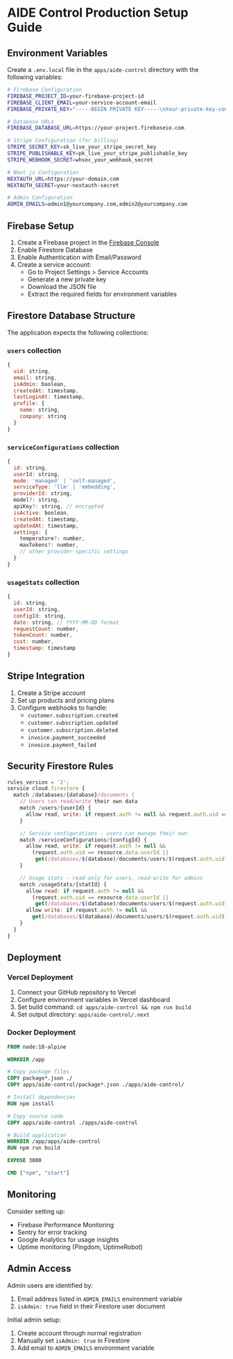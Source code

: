 # AIDE Control Production Setup Guide

## Environment Variables

Create a `.env.local` file in the `apps/aide-control` directory with the following variables:

```bash
# Firebase Configuration
FIREBASE_PROJECT_ID=your-firebase-project-id
FIREBASE_CLIENT_EMAIL=your-service-account-email
FIREBASE_PRIVATE_KEY="-----BEGIN PRIVATE KEY-----\nYour-private-key-content\n-----END PRIVATE KEY-----"

# Database URLs
FIREBASE_DATABASE_URL=https://your-project.firebaseio.com

# Stripe Configuration (for billing)
STRIPE_SECRET_KEY=sk_live_your_stripe_secret_key
STRIPE_PUBLISHABLE_KEY=pk_live_your_stripe_publishable_key
STRIPE_WEBHOOK_SECRET=whsec_your_webhook_secret

# Next.js Configuration
NEXTAUTH_URL=https://your-domain.com
NEXTAUTH_SECRET=your-nextauth-secret

# Admin Configuration
ADMIN_EMAILS=admin1@yourcompany.com,admin2@yourcompany.com
```

## Firebase Setup

1. Create a Firebase project in the [Firebase Console](https://console.firebase.google.com/)
2. Enable Firestore Database
3. Enable Authentication with Email/Password
4. Create a service account:
   - Go to Project Settings > Service Accounts
   - Generate a new private key
   - Download the JSON file
   - Extract the required fields for environment variables

## Firestore Database Structure

The application expects the following collections:

### `users` collection
```javascript
{
  uid: string,
  email: string,
  isAdmin: boolean,
  createdAt: timestamp,
  lastLoginAt: timestamp,
  profile: {
    name: string,
    company: string
  }
}
```

### `serviceConfigurations` collection
```javascript
{
  id: string,
  userId: string,
  mode: 'managed' | 'self-managed',
  serviceType: 'llm' | 'embedding',
  providerId: string,
  model?: string,
  apiKey?: string, // encrypted
  isActive: boolean,
  createdAt: timestamp,
  updatedAt: timestamp,
  settings: {
    temperature?: number,
    maxTokens?: number,
    // other provider-specific settings
  }
}
```

### `usageStats` collection
```javascript
{
  id: string,
  userId: string,
  configId: string,
  date: string, // YYYY-MM-DD format
  requestCount: number,
  tokenCount: number,
  cost: number,
  timestamp: timestamp
}
```

## Stripe Integration

1. Create a Stripe account
2. Set up products and pricing plans
3. Configure webhooks to handle:
   - `customer.subscription.created`
   - `customer.subscription.updated`
   - `customer.subscription.deleted`
   - `invoice.payment_succeeded`
   - `invoice.payment_failed`

## Security Firestore Rules

```javascript
rules_version = '2';
service cloud.firestore {
  match /databases/{database}/documents {
    // Users can read/write their own data
    match /users/{userId} {
      allow read, write: if request.auth != null && request.auth.uid == userId;
    }

    // Service configurations - users can manage their own
    match /serviceConfigurations/{configId} {
      allow read, write: if request.auth != null &&
        (request.auth.uid == resource.data.userId ||
         get(/databases/$(database)/documents/users/$(request.auth.uid)).data.isAdmin == true);
    }

    // Usage stats - read-only for users, read-write for admins
    match /usageStats/{statId} {
      allow read: if request.auth != null &&
        (request.auth.uid == resource.data.userId ||
         get(/databases/$(database)/documents/users/$(request.auth.uid)).data.isAdmin == true);
      allow write: if request.auth != null &&
        get(/databases/$(database)/documents/users/$(request.auth.uid)).data.isAdmin == true;
    }
  }
}
```

## Deployment

### Vercel Deployment
1. Connect your GitHub repository to Vercel
2. Configure environment variables in Vercel dashboard
3. Set build command: `cd apps/aide-control && npm run build`
4. Set output directory: `apps/aide-control/.next`

### Docker Deployment
```dockerfile
FROM node:18-alpine

WORKDIR /app

# Copy package files
COPY package*.json ./
COPY apps/aide-control/package*.json ./apps/aide-control/

# Install dependencies
RUN npm install

# Copy source code
COPY apps/aide-control ./apps/aide-control

# Build application
WORKDIR /app/apps/aide-control
RUN npm run build

EXPOSE 3000

CMD ["npm", "start"]
```

## Monitoring

Consider setting up:
- Firebase Performance Monitoring
- Sentry for error tracking
- Google Analytics for usage insights
- Uptime monitoring (Pingdom, UptimeRobot)

## Admin Access

Admin users are identified by:
1. Email address listed in `ADMIN_EMAILS` environment variable
2. `isAdmin: true` field in their Firestore user document

Initial admin setup:
1. Create account through normal registration
2. Manually set `isAdmin: true` in Firestore
3. Add email to `ADMIN_EMAILS` environment variable
